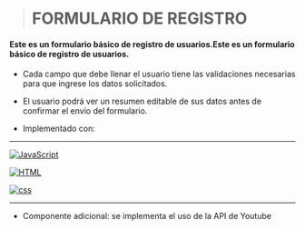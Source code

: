 > # **FORMULARIO DE REGISTRO**

#### Este es un formulario básico de registro de usuarios.Este es un formulario básico de registro de usuarios.

- Cada campo que debe llenar el usuario tiene las validaciones necesarias para que ingrese los datos solicitados.

- El usuario podrá ver un resumen editable de sus datos antes de confirmar el envío del formulario.

- Implementado con:

------------


[![JavaScript](https://www.flaticon.es/icono-gratis/secuencia-de-comandos-de-java_1199124 "JavaScript")](https://www.flaticon.es/icono-gratis/secuencia-de-comandos-de-java_1199124 "JavaScript")


[![HTML](https://www.flaticon.es/icono-gratis/html-5_5968267 "HTML")](https://www.flaticon.es/icono-gratis/html-5_5968267 "HTML")


[![css](https://www.flaticon.es/icono-gratis/css-3_5968242 "css")](https://www.flaticon.es/icono-gratis/css-3_5968242 "css")

------------

- Componente adicional: se implementa el uso de la API de Youtube